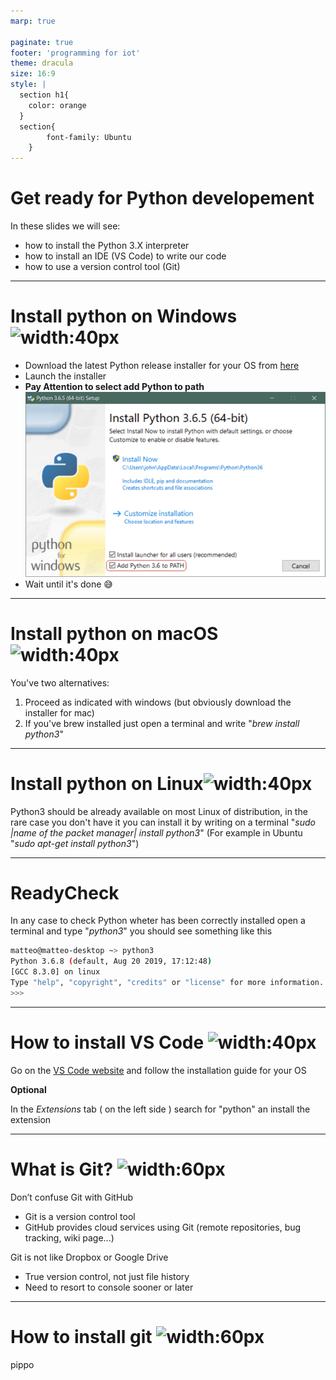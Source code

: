 ```yaml
---
marp: true

paginate: true
footer: 'programming for iot'
theme: dracula
size: 16:9
style: |
  section h1{
    color: orange
  }
  section{
        font-family: Ubuntu
    }
---
```



# Get ready for Python developement

In these slides we will see:

- how to install the Python 3.X interpreter
- how to install an IDE (VS Code) to write our code
- how to use a version control tool (Git)

---

# Install python on Windows ![width:40px](https://icons.iconarchive.com/icons/martz90/circle/256/windows-8-icon.png)

- Download the latest Python release installer for your OS  from [here](https://www.python.org/downloads/)
- Launch the installer
- **Pay Attention to select add Python to path**  
 ![Python path bg right 100%](images/pythonpath.png)
- Wait until it's done :sweat_smile:

---


# Install python on macOS ![width:40px](https://icons.iconarchive.com/icons/danleech/simple/256/apple-icon.png)

You've two alternatives:  

1. Proceed as indicated with windows (but obviously download the installer for mac)
2. If you've brew installed just open a terminal and write "*brew install python3*"

---
# Install python on Linux![width:40px](https://icons.iconarchive.com/icons/dakirby309/windows-8-metro/256/Folders-OS-Linux-Metro-icon.png)

Python3 should be already available on most Linux of distribution, in the rare case you don't have it you can install it by writing on a terminal "*sudo |name of the packet manager| install python3*" (For example in Ubuntu "*sudo apt-get install python3*")

---

# ReadyCheck

In any case to check Python wheter has been correctly installed open a terminal and type "*python3*" you should see something like this

``` bash
matteo@matteo-desktop ~> python3
Python 3.6.8 (default, Aug 20 2019, 17:12:48) 
[GCC 8.3.0] on linux
Type "help", "copyright", "credits" or "license" for more information.
>>>
```

---

# How to install VS Code ![width:40px](https://cdn.icon-icons.com/icons2/2107/PNG/512/file_type_vscode_icon_130084.png)


Go on the [VS Code website](https://code.visualstudio.com/) and follow the installation guide for your OS

**Optional**

In the _Extensions_ tab ( on the left side ) search for "python" an install the extension

---

# What is Git? ![width:60px](https://upload.wikimedia.org/wikipedia/commons/thumb/3/3f/Git_icon.svg/1024px-Git_icon.svg.png)

Don’t confuse Git with GitHub
- Git is a version control tool
- GitHub provides cloud services using Git (remote repositories, bug tracking, wiki page...)

Git is not like Dropbox or Google Drive
- True version control, not just file history
- Need to resort to console sooner or later

---
# How to install git ![width:60px](https://upload.wikimedia.org/wikipedia/commons/thumb/3/3f/Git_icon.svg/1024px-Git_icon.svg.png)

pippo
